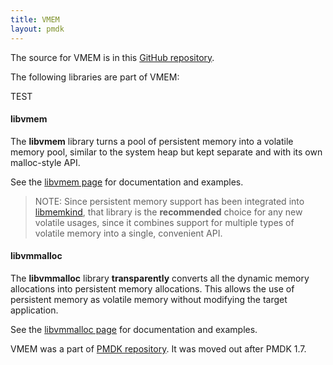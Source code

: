 ```yaml
---
title: VMEM
layout: pmdk
---
```

The source for VMEM is in this
[GitHub repository](https://github.com/pmem/vmem/).

The following libraries are part of VMEM:

TEST

#### libvmem

The **libvmem** library turns a pool of persistent memory into a
volatile memory pool, similar to the system heap but kept separate
and with its own malloc-style API.

See the [libvmem page](libvmem) for documentation and examples.

>NOTE:
Since persistent memory support
has been integrated into [libmemkind](https://github.com/memkind/memkind),
that library is the **recommended** choice for any new volatile usages,
since it combines support for multiple types of volatile memory into
a single, convenient API.

#### libvmmalloc

The **libvmmalloc** library **transparently** converts all the dynamic
memory allocations into persistent memory allocations.  This allows the use
of persistent memory as volatile memory without modifying the target
application.

See the [libvmmalloc page](libvmmalloc) for documentation and examples.

VMEM was a part of [PMDK repository](https://github.com/pmem/pmdk/).
It was moved out after PMDK 1.7.
